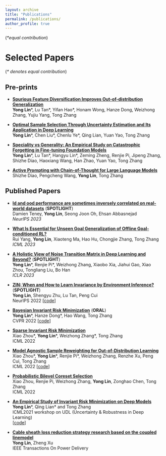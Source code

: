 ```yaml
---
layout: archive
title: "Publications"
permalink: /publications/
author_profile: true
---
```

(*\*equal contribution*)
# Selected Papers
(*\* denotes equal contribution*)

## Pre-prints
- [**Spurious Feature Diversification Improves Out-of-distribution Generalization**](https://arxiv.org/pdf/2309.17230.pdf)
 <br /> **Yong Lin**\*, Lu Tan\*, Yifan Hao\*, Honam Wong, Hanze Dong, Weizhong Zhang, Yujiu Yang, Tong Zhang

- [**Optimal Sample Selection Through Uncertainty Estimation and Its Application in Deep Learning**](https://arxiv.org/abs/2309.02476)
 <br /> **Yong Lin**\*, Chen Liu\*, Chenlu Ye\*, Qing Lian, Yuan Yao, Tong Zhang

- [**Speciality vs Generality: An Empirical Study on Catastrophic Forgetting in Fine-tuning Foundation Models**](https://arxiv.org/pdf/2309.06256.pdf)
<br /> **Yong Lin**\*, Lu Tan\*, Hangyu Lin\*, Zeming Zheng, Renjie Pi, Jipeng Zhang, Shizhe Diao, Haoxiang Wang, Han Zhao, Yuan Yao, Tong Zhang

- [**Active Prompting with Chain-of-Thought for Large Language Models**](https://arxiv.org/abs/2302.12246)
 <br /> Shizhe Diao, Pengcheng Wang, **Yong Lin**, Tong Zhang

## Published Papers

- [**Id and ood performance are sometimes inversely correlated on real-world datasets**](https://arxiv.org/pdf/2209.00613) (**SPOTLIGHT**)
  <br /> Damien Teney, **Yong Lin**, Seong Joon Oh, Ehsan Abbasnejad
  <br /> *NeurIPS 2023*

- [**What Is Essential for Unseen Goal Generalization of Offline Goal-conditioned RL?**](https://arxiv.org/abs/2305.18882) 
  <br />  Rui Yang, **Yong Lin**, Xiaoteng Ma, Hao Hu, Chongjie Zhang, Tong Zhang
  <br /> *ICML 2023*

  
- [**A Holistic View of Noise Transition Matrix in Deep Learning and Beyond?**](https://openreview.net/forum?id=aFzaXRImWE) (**SPOTLIGHT**)
  <br /> **Yong Lin**\*, Renjie Pi\*, Weizhong Zhang, Xiaobo Xia, Jiahui Gao, Xiao Zhou, Tongliang Liu, Bo Han
  <br /> *ICLR 2023*
  
- [**ZIN: When and How to Learn Invariance by Environment Inference?**](https://openreview.net/forum?id=pUPFRSxfACD) (**SPOTLIGHT**)
  <br /> **Yong Lin**, Shengyu Zhu, Lu Tan, Peng Cui
  <br /> NeurIPS 2022 [[code](https://github.com/linyongver/ZIN_official)]
  
- [**Bayesian Invariant Risk Minimization**](https://proceedings.mlr.press/v162/zhou22d/zhou22d.pdf) (**ORAL**)
  <br /> **Yong Lin**\*, Hanze Dong\*, Hao Wang, Tong Zhang
  <br /> CVPR 2022 [[code](https://github.com/linyongver/Bayesian-Invariant-Risk-Minmization)]
  
- [**Sparse Invariant Risk Minimization**](https://proceedings.mlr.press/v162/zhou22e/zhou22e.pdf)
  <br /> Xiao Zhou\*, **Yong Lin**\*, Weizhong Zhang\*, Tong Zhang
  <br /> ICML 2022 
- [**Model Agnostic Sample Reweighting for Out-of-Distribution Learning**](https://proceedings.mlr.press/v162/zhou22d/zhou22d.pdf)
  <br /> Xiao Zhou\*, **Yong Lin**\*, Renjie Pi\*, Weizhong Zhang, Renzhe Xu, Peng Cui, Tong Zhang
  <br /> ICML 2022 [[code](https://github.com/x-zho14/MAPLE)]
  
- [**Probabilistic Bilevel Coreset Selection**](https://proceedings.mlr.press/v162/zhou22h/zhou22h.pdf)
  <br /> Xiao Zhou, Renjie Pi, Weizhong Zhang, **Yong Lin**, Zonghao Chen, Tong Zhang
  <br /> ICML 2022

- [**An Empirical Study of Invariant Risk Minimization on Deep Models**](http://www.gatsby.ucl.ac.uk/~balaji/udl2021/accepted-papers/UDL2021-paper-044.pdf)
  <br /> **Yong Lin**\*, Qing Lian\* and Tong Zhang
  <br /> ICML2021 workshop on UDL (Uncertainty & Robustness in Deep Learning)
  <br /> [[code](https://github.com/IRMBed/IRMBed)]
  
- [**Cable sheath loss reduction strategy research based on the coupled linemodel**](https://ieeexplore.ieee.org/stamp/stamp.jsp?arnumber=7063235)
  <br /> **Yong Lin**, Zheng Xu
  <br /> IEEE Transactions On Power Delivery


